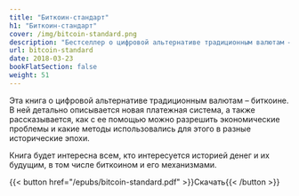 ```yaml
---
title: "Биткоин-стандарт"
h1: "Биткоин-стандарт"
cover: /img/bitcoin-standard.png
description: "Бестселлер о цифровой альтернативе традиционным валютам – биткоине."
url: bitcoin-standard
date: 2018-03-23
bookFlatSection: false
weight: 51
---
```


Эта книга о цифровой альтернативе традиционным валютам – биткоине. В ней детально описывается новая платежная система, а также рассказывается, как с ее помощью можно разрешить экономические проблемы и какие методы использовались для этого в разные исторические эпохи.

Книга будет интересна всем, кто интересуется историей денег и их будущим, в том числе биткоином и его механизмами.

{{< button href="/epubs/bitcoin-standard.pdf" >}}Скачать{{< /button >}}
